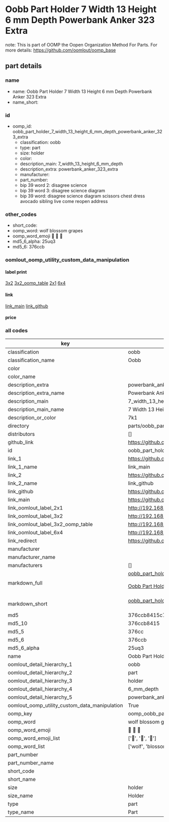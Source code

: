 # Oobb Part Holder 7 Width 13 Height 6 mm Depth Powerbank Anker 323 Extra  

note: This is part of OOMP the Oopen Organization Method For Parts. For more details: https://github.com/oomlout/oomp_base

##  part details
  







### name
* name: Oobb Part Holder 7 Width 13 Height 6 mm Depth Powerbank Anker 323 Extra
* name_short: 
### id
* oomp_id: oobb_part_holder_7_width_13_height_6_mm_depth_powerbank_anker_323_extra
  * classification: oobb
  * type: part
  * size: holder
  * color: 
  * description_main: 7_width_13_height_6_mm_depth
  * description_extra: powerbank_anker_323_extra
  * manufacturer: 
  * part_number: 
  * bip 39 word 2: disagree science
  * bip 39 word 3: disagree science diagram
  * bip 39 word: disagree science diagram scissors chest dress avocado sibling live come reopen address

### other_codes
* short_code: 
* oomp_word: wolf blossom grapes
* oomp_word_emoji :wolf: :blossom: :grapes:
* md5_6_alpha: 25uq3
* md5_6: 376ccb






### oomlout_oomp_utility_custom_data_manipulation
#### label print
[3x2](http://192.168.1.245:1112/?label=oomp%2025uq3)
[3x2_oomp_table](http://192.168.1.108:1112/?label=oomp%2025uq3)
[2x1](http://192.168.1.242:1112/?label=oomp%2025uq3)
[6x4](http://192.168.1.55:1112/?label=oomp%2025uq3)    

#### link

[link_main](https://github.com/oomlout/oomlout_oomp_version_1_messy/tree/main/parts/oobb_part_holder_7_width_13_height_6_mm_depth_powerbank_anker_323_extra) [link_github](https://github.com/oomlout/oomlout_oomp_version_1_messy/tree/main/parts/oobb_part_holder_7_width_13_height_6_mm_depth_powerbank_anker_323_extra)                             

#### price







### all codes 
| key | value |  
| --- | --- |  
| classification | oobb |  
| classification_name | Oobb |  
| color |  |  
| color_name |  |  
| description_extra | powerbank_anker_323_extra |  
| description_extra_name | Powerbank Anker 323 Extra |  
| description_main | 7_width_13_height_6_mm_depth |  
| description_main_name | 7 Width 13 Height 6 mm Depth |  
| description_or_color | 7k1 |  
| directory | parts/oobb_part_holder_7_width_13_height_6_mm_depth_powerbank_anker_323_extra |  
| distributors | [] |  
| github_link | https://github.com/oomlout/oomlout_oomp_part_src/tree/main/parts/oobb_part_holder_7_width_13_height_6_mm_depth_powerbank_anker_323_extra |  
| id | oobb_part_holder_7_width_13_height_6_mm_depth_powerbank_anker_323_extra |  
| link_1 | https://github.com/oomlout/oomlout_oomp_version_1_messy/tree/main/parts/oobb_part_holder_7_width_13_height_6_mm_depth_powerbank_anker_323_extra |  
| link_1_name | link_main |  
| link_2 | https://github.com/oomlout/oomlout_oomp_version_1_messy/tree/main/parts/oobb_part_holder_7_width_13_height_6_mm_depth_powerbank_anker_323_extra |  
| link_2_name | link_github |  
| link_github | https://github.com/oomlout/oomlout_oomp_version_1_messy/tree/main/parts/oobb_part_holder_7_width_13_height_6_mm_depth_powerbank_anker_323_extra |  
| link_main | https://github.com/oomlout/oomlout_oomp_version_1_messy/tree/main/parts/oobb_part_holder_7_width_13_height_6_mm_depth_powerbank_anker_323_extra |  
| link_oomlout_label_2x1 | http://192.168.1.242:1112/?label=oomp%2025uq3 |  
| link_oomlout_label_3x2 | http://192.168.1.245:1112/?label=oomp%2025uq3 |  
| link_oomlout_label_3x2_oomp_table | http://192.168.1.108:1112/?label=oomp%2025uq3 |  
| link_oomlout_label_6x4 | http://192.168.1.55:1112/?label=oomp%2025uq3 |  
| link_redirect | https://github.com/oomlout/oomlout_oomp_version_1_messy/tree/main/parts/oobb_part_holder_7_width_13_height_6_mm_depth_powerbank_anker_323_extra |  
| manufacturer |  |  
| manufacturer_name |  |  
| manufacturers | [] |  
| markdown_full | [oobb_part_holder_7_width_13_height_6_mm_depth_powerbank_anker_323_extra](none)<br>[](none)<br>[Oobb Part Holder 7 Width 13 Height 6 Mm Depth Powerbank Anker 323 Extra](none)<br><br> |  
| markdown_short | [oobb_part_holder_7_width_13_height_6_mm_depth_powerbank_anker_323_extra](none)<br><br> |  
| md5 | 376ccb8415c7a1fd0a93cc1079f039f6 |  
| md5_10 | 376ccb8415 |  
| md5_5 | 376cc |  
| md5_6 | 376ccb |  
| md5_6_alpha | 25uq3 |  
| name | Oobb Part Holder 7 Width 13 Height 6 mm Depth Powerbank Anker 323 Extra |  
| oomlout_detail_hierarchy_1 | oobb |  
| oomlout_detail_hierarchy_2 | part |  
| oomlout_detail_hierarchy_3 | holder |  
| oomlout_detail_hierarchy_4 | 6_mm_depth |  
| oomlout_detail_hierarchy_5 | powerbank_anker_323_extra |  
| oomlout_oomp_utility_custom_data_manipulation | True |  
| oomp_key | oomp_oobb_part_holder_7_width_13_height_6_mm_depth_powerbank_anker_323_extra |  
| oomp_word | wolf blossom grapes |  
| oomp_word_emoji | :wolf: :blossom: :grapes: |  
| oomp_word_emoji_list | [':wolf:', ':blossom:', ':grapes:'] |  
| oomp_word_list | ['wolf', 'blossom', 'grapes'] |  
| part_number |  |  
| part_number_name |  |  
| short_code |  |  
| short_name |  |  
| size | holder |  
| size_name | Holder |  
| type | part |  
| type_name | Part |  
